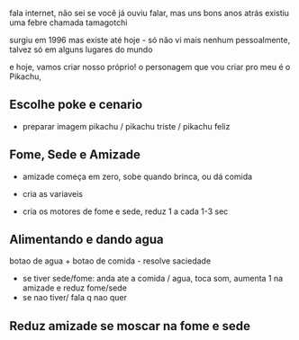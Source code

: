 fala internet, não sei se você já ouviu falar, mas uns bons anos atrás existiu uma febre chamada tamagotchi

surgiu em 1996 mas existe até hoje - só não vi mais nenhum pessoalmente, talvez só em alguns lugares do mundo

e hoje, vamos criar nosso próprio! o personagem que vou criar pro meu é o Pikachu,

## Escolhe poke e cenario

- preparar imagem pikachu / pikachu triste / pikachu feliz

## Fome, Sede e Amizade

- amizade começa em zero, sobe quando brinca, ou dá comida

- cria as variaveis

- cria os motores de fome e sede, reduz 1 a cada 1-3 sec

## Alimentando e dando agua

botao de agua + botao de comida - resolve saciedade

- se tiver sede/fome: anda ate a comida / agua, toca som, aumenta 1 na amizade e reduz fome/sede
- se nao tiver/ fala q nao quer

## Reduz amizade se moscar na fome e sede

##
